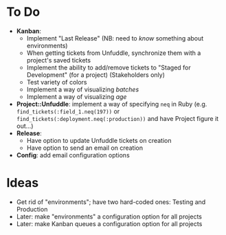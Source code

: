 # To Do

 - **Kanban**:
   - Implement "Last Release" (NB: need to _know_ something about environments)
   - When getting tickets from Unfuddle, synchronize them with a project's saved tickets
   - Implement the ability to add/remove tickets to "Staged for Development" (for a project) (Stakeholders only)
   - Test variety of colors
   - Implement a way of visualizing _batches_
   - Implement a way of visualizing _age_
 - **Project::Unfuddle**: implement a way of specifying `neq` in Ruby (e.g. `find_tickets(:field_1.neq(197))` or `find_tickets(:deployment.neq(:production))` and have Project figure it out...)
 - **Release**:
   - Have option to update Unfuddle tickets on creation
   - Have option to send an email on creation
 - **Config**: add email configuration options

# Ideas

 - Get rid of "environments"; have two hard-coded ones: Testing and Production
 - Later: make "environments" a configuration option for all projects
 - Later: make Kanban queues a configuration option for all projects
